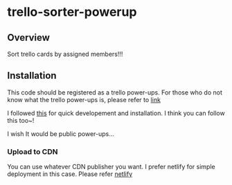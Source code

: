 # trello-sorter-powerup

## Overview

Sort trello cards by assigned members!!!

## Installation
This code should be registered as a trello power-ups. For those who do not know what the trello power-ups is, please refer to [link](https://developer.atlassian.com/cloud/trello/)

I followed [this](https://www.youtube.com/watch?v=FW2X1CXrU1w&t=163s) for quick developement and installation. I think you can follow this too~!

I wish It would be public power-ups...

### Upload to CDN
You can use whatever CDN publisher you want. I prefer netlify for simple deployment in this case. Please refer [netlify](https://www.netlify.com/)
